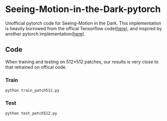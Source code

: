 # Seeing-Motion-in-the-Dark-pytorch
Unofficial pytorch code for Seeing-Motion in the Dark. This implementation is heavily borrowed from the offical Tensorflow code([here](https://github.com/cchen156/Seeing-Motion-in-the-Dark)), and inspired by another pytorch implementation([here](https://github.com/gmengusthk/Seeing-Motion-in-the-Dark-Pytorch)).

## Code

When training and testing on 512×512 patches, our results is very close to that retrained on offical code.
### Train

  ```
  python train_patch512.py
  ```

### Test
 
  ```
  python test_patch512.py
  ```
